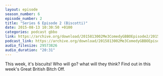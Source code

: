 ```yaml
---
layout: episode
season_number: 6
episode_number: 2
title: "Series 6 Episode 2 (Biscotti)"
date: 2015-08-13 10:30:50 +0100
categories: podcast gbbo
link: https://archive.org/download/2015813002Me3ComedyGBBOEpisode2/2015-8-13-002-Me3_Comedy--GBBO-Episode2.mp3
podcast_link: https://archive.org/download/2015813002Me3ComedyGBBOEpisode2/2015-8-13-002-Me3_Comedy--GBBO-Episode2.mp3
audio_filesize: 29573826
audio_duration: "20:31"
---
```

This week, it's biscuits! Who will go? what will they think? Find out in this week's Great British Bitch Off.
